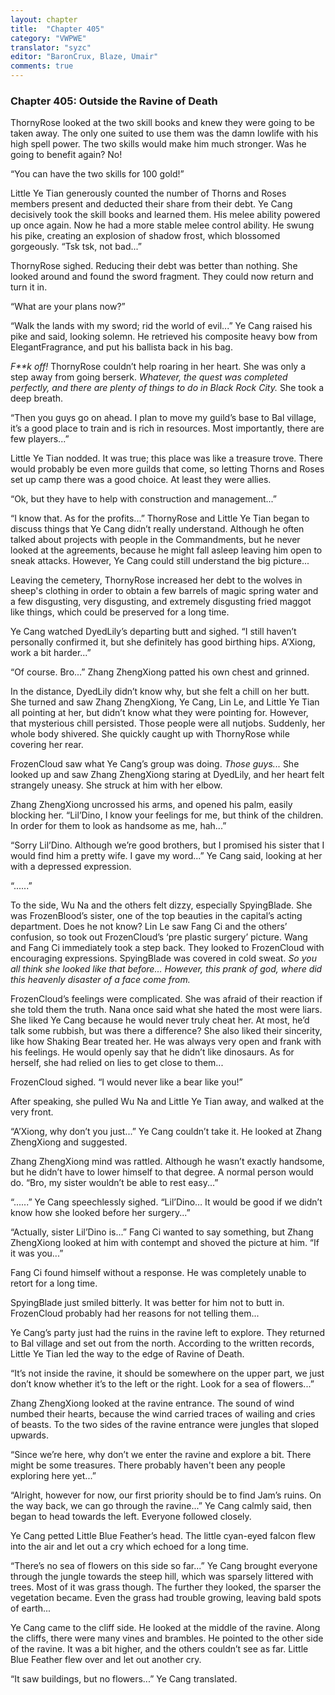 ```yaml
---
layout: chapter
title:  "Chapter 405"
category: "VWPWE"
translator: "syzc"
editor: "BaronCrux, Blaze, Umair"
comments: true
---
```


### Chapter 405: Outside the Ravine of Death

ThornyRose looked at the two skill books and knew they were going to be taken away. The only one suited to use them was the damn lowlife with his high spell power. The two skills would make him much stronger. Was he going to benefit again? No! 

“You can have the two skills for 100 gold!”

Little Ye Tian generously counted the number of Thorns and Roses members present and deducted their share from their debt. Ye Cang decisively took the skill books and learned them. His melee ability powered up once again. Now he had a more stable melee control ability. He swung his pike, creating an explosion of shadow frost, which blossomed gorgeously. “Tsk tsk, not bad...”

ThornyRose sighed. Reducing their debt was better than nothing. She looked around and found the sword fragment. They could now return and turn it in. 

“What are your plans now?”

“Walk the lands with my sword; rid the world of evil...” Ye Cang raised his pike and said, looking solemn. He retrieved his composite heavy bow from ElegantFragrance, and put his ballista back in his bag.

*F\*\*k off!* ThornyRose couldn’t help roaring in her heart. She was only a step away from going berserk. *Whatever, the quest was completed perfectly, and there are plenty of things to do in Black Rock City.* She took a deep breath. 

“Then you guys go on ahead. I plan to move my guild’s base to Bal village, it’s a good place to train and is rich in resources. Most importantly, there are few players...”

Little Ye Tian nodded. It was true; this place was like a treasure trove. There would probably be even more guilds that come, so letting Thorns and Roses set up camp there was a good choice. At least they were allies. 

“Ok, but they have to help with construction and management...”

“I know that. As for the profits...” ThornyRose and Little Ye Tian began to discuss things that Ye Cang didn’t really understand. Although he often talked about projects with people in the Commandments, but he never looked at the agreements, because he might fall asleep leaving him open to sneak attacks. However, Ye Cang could still understand the big picture...

Leaving the cemetery, ThornyRose increased her debt to the wolves in sheep's clothing in order to obtain a few barrels of magic spring water and a few disgusting, very disgusting, and extremely disgusting fried maggot like things, which could be preserved for a long time.

Ye Cang watched DyedLily’s departing butt and sighed. “I still haven’t personally confirmed it, but she definitely has good birthing hips. A’Xiong, work a bit harder...”

“Of course. Bro...” Zhang ZhengXiong patted his own chest and grinned.

In the distance, DyedLily didn’t know why, but she felt a chill on her butt. She turned and saw Zhang ZhengXiong, Ye Cang, Lin Le, and Little Ye Tian all pointing at her, but didn’t know what they were pointing for. However, that mysterious chill persisted. Those people were all nutjobs. Suddenly, her whole body shivered. She quickly caught up with ThornyRose while covering her rear.

FrozenCloud saw what Ye Cang’s group was doing. *Those guys...* She looked up and saw Zhang ZhengXiong staring at DyedLily, and her heart felt strangely uneasy. She struck at him with her elbow.

Zhang ZhengXiong uncrossed his arms, and opened his palm, easily blocking her. “Lil’Dino, I know your feelings for me, but think of the children. In order for them to look as handsome as me, hah...”

“Sorry Lil’Dino. Although we’re good brothers, but I promised his sister that I would find him a pretty wife. I gave my word...” Ye Cang said, looking at her with a depressed expression.

“......” 

To the side, Wu Na and the others felt dizzy, especially SpyingBlade. She was FrozenBlood’s sister, one of the top beauties in the capital’s acting department. Does he not know? Lin Le saw Fang Ci and the others’ confusion, so took out FrozenCloud’s ‘pre plastic surgery’ picture. Wang and Fang Ci immediately took a step back. They looked to FrozenCloud with encouraging expressions. SpyingBlade was covered in cold sweat. *So you all think she looked like that before… However, this prank of god, where did this heavenly disaster of a face come from.*

FrozenCloud’s feelings were complicated. She was afraid of their reaction if she told them the truth. Nana once said what she hated the most were liars. She liked Ye Cang because he would never truly cheat her. At most, he’d talk some rubbish, but was there a difference? She also liked their sincerity, like how Shaking Bear treated her. He was always very open and frank with his feelings. He would openly say that he didn’t like dinosaurs. As for herself, she had relied on lies to get close to them...

FrozenCloud sighed. “I would never like a bear like you!”

After speaking, she pulled Wu Na and Little Ye Tian away, and walked at the very front.

“A’Xiong, why don’t you just...” Ye Cang couldn’t take it. He looked at Zhang ZhengXiong and suggested.

Zhang ZhengXiong mind was rattled. Although he wasn’t exactly handsome, but he didn’t have to lower himself to that degree. A normal person would do. “Bro, my sister wouldn’t be able to rest easy...”

“......” Ye Cang speechlessly sighed. “Lil’Dino… It would be good if we didn’t know how she looked before her surgery...”

“Actually, sister Lil’Dino is...” Fang Ci wanted to say something, but Zhang ZhengXiong looked at him with contempt and shoved the picture at him. “If it was you...”

Fang Ci found himself without a response. He was completely unable to retort for a long time. 

SpyingBlade just smiled bitterly. It was better for him not to butt in. FrozenCloud probably had her reasons for not telling them...

Ye Cang’s party just had the ruins in the ravine left to explore. They returned to Bal village and set out from the north. According to the written records, Little Ye Tian led the way to the edge of Ravine of Death. 

“It’s not inside the ravine, it should be somewhere on the upper part, we just don’t know whether it’s to the left or the right. Look for a sea of flowers...”

Zhang ZhengXiong looked at the ravine entrance. The sound of wind numbed their hearts, because the wind carried traces of wailing and cries of beasts. To the two sides of the ravine entrance were jungles that sloped upwards. 

“Since we’re here, why don’t we enter the ravine and explore a bit. There might be some treasures. There probably haven't been any people exploring here yet...”

“Alright, however for now, our first priority should be to find Jam’s ruins. On the way back, we can go through the ravine...” Ye Cang calmly said, then began to head towards the left. Everyone followed closely.

Ye Cang petted Little Blue Feather’s head. The little cyan-eyed falcon flew into the air and let out a cry which echoed for a long time.

“There’s no sea of flowers on this side so far...” Ye Cang brought everyone through the jungle towards the steep hill, which was sparsely littered with trees. Most of it was grass though. The further they looked, the sparser the vegetation became. Even the grass had trouble growing, leaving bald spots of earth...

Ye Cang came to the cliff side. He looked at the middle of the ravine. Along the cliffs, there were many vines and brambles. He pointed to the other side of the ravine. It was a bit higher, and the others couldn’t see as far. Little Blue Feather flew over and let out another cry.

“It saw buildings, but no flowers...” Ye Cang translated.
